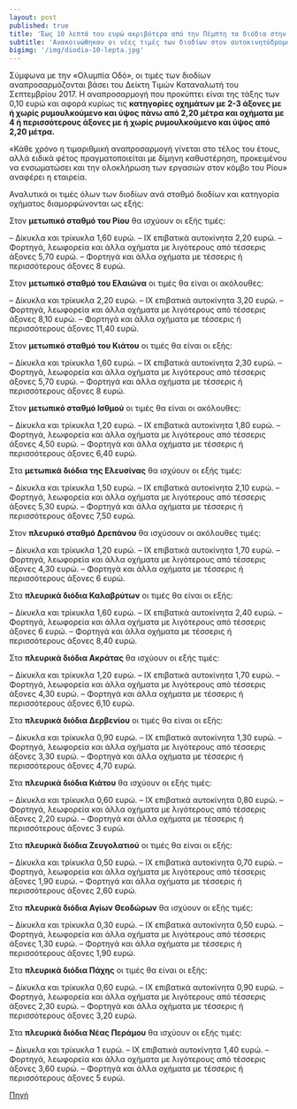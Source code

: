 ```yaml
---
layout: post
published: true
title: 'Έως 10 λεπτά του ευρώ ακριβότερα από την Πέμπτη τα διόδια στην Ολυμπία Οδό'
subtitle: 'Ανακοινώθηκαν οι νέες τιμές των διοδίων στον αυτοκινητόδρομο Αθηνών-Πατρών από την «Ολυμπία Οδό», οι οποίες θα ισχύσουν από τα μεσάνυχτα της Τετάρτης 7 Μαρτίου προς Πέμπτη 8 Μαρτίου 2018. Από τον τιμοκατάλογο προκύπτει μία αύξηση 10 λεπτών που αφορά τα «βαριά» οχήματα.'
bigimg: '/img/diodia-10-lepta.jpg'	
---
```

Σύμφωνα με την «Ολυμπία Οδό», οι τιμές των διοδίων αναπροσαρμόζονται βάσει του Δείκτη Τιμών Καταναλωτή του Σεπτεμβρίου 2017. Η αναπροσαρμογή που προκύπτει είναι της τάξης των 0,10 ευρώ και αφορά κυρίως τις **κατηγορίες οχημάτων με 2-3 άξονες με ή χωρίς ρυμουλκούμενο και ύψος πάνω από 2,20 μέτρα και οχήματα με 4 ή περισσότερους άξονες με ή χωρίς ρυμουλκούμενο και ύψος από 2,20 μέτρα.**

«Κάθε χρόνο η τιμαριθμική αναπροσαρμογή γίνεται στο τέλος του έτους, αλλά ειδικά φέτος πραγματοποιείται με δίμηνη καθυστέρηση, προκειμένου να ενσωματώσει και την ολοκλήρωση των εργασιών στον κόμβο του Ρίου» αναφέρει η εταιρεία.

Αναλυτικά οι τιμές όλων των διοδίων ανά σταθμό διοδίων και κατηγορία οχήματος διαμορφώνονται ως εξής:

Στον **μετωπικό σταθμό του Ρίου** θα ισχύουν οι εξής τιμές:

– Δίκυκλα και τρίκυκλα 1,60 ευρώ.
– ΙΧ επιβατικά αυτοκίνητα 2,20 ευρώ.
– Φορτηγά, λεωφορεία και άλλα οχήματα με λιγότερους από τέσσερις άξονες 5,70 ευρώ.
– Φορτηγά και άλλα οχήματα με τέσσερις ή περισσότερους άξονες 8 ευρώ.

Στον **μετωπικό σταθμό του Ελαιώνα** οι τιμές θα είναι οι ακόλουθες:

– Δίκυκλα και τρίκυκλα 2,20 ευρώ.
– ΙΧ επιβατικά αυτοκίνητα 3,20 ευρώ.
– Φορτηγά, λεωφορεία και άλλα οχήματα με λιγότερους από τέσσερις άξονες 8,10 ευρώ.
– Φορτηγά και άλλα οχήματα με τέσσερις ή περισσότερους άξονες 11,40 ευρώ.

Στον **μετωπικό σταθμό του Κιάτου** οι τιμές θα είναι οι εξής:

– Δίκυκλα και τρίκυκλα 1,60 ευρώ.
– ΙΧ επιβατικά αυτοκίνητα 2,30 ευρώ.
– Φορτηγά, λεωφορεία και άλλα οχήματα με λιγότερους από τέσσερις άξονες 5,70 ευρώ.
– Φορτηγά και άλλα οχήματα με τέσσερις ή περισσότερους άξονες 8 ευρώ.

Στον **μετωπικό σταθμό Ισθμού** οι τιμές θα είναι οι ακόλουθες:

– Δίκυκλα και τρίκυκλα 1,20 ευρώ.
– ΙΧ επιβατικά αυτοκίνητα 1,80 ευρώ.
– Φορτηγά, λεωφορεία και άλλα οχήματα με λιγότερους από τέσσερις άξονες 4,50 ευρώ.
– Φορτηγά και άλλα οχήματα με τέσσερις ή περισσότερους άξονες 6,40 ευρώ.

Στα **μετωπικά διόδια της Ελευσίνας** θα ισχύουν οι εξής τιμές:

– Δίκυκλα και τρίκυκλα 1,50 ευρώ.
– ΙΧ επιβατικά αυτοκίνητα 2,10 ευρώ.
– Φορτηγά, λεωφορεία και άλλα οχήματα με λιγότερους από τέσσερις άξονες 5,30 ευρώ.
– Φορτηγά και άλλα οχήματα με τέσσερις ή περισσότερους άξονες 7,50 ευρώ.

Στον **πλευρικό σταθμό Δρεπάνου** θα ισχύσουν οι ακόλουθες τιμές:

– Δίκυκλα και τρίκυκλα 1,20 ευρώ.
– ΙΧ επιβατικά αυτοκίνητα 1,70 ευρώ.
– Φορτηγά, λεωφορεία και άλλα οχήματα με λιγότερους από τέσσερις άξονες 4,30 ευρώ.
– Φορτηγά και άλλα οχήματα με τέσσερις ή περισσότερους άξονες 6 ευρώ.

Στα **πλευρικά διόδια Καλαβρύτων** οι τιμές θα είναι οι εξής:

– Δίκυκλα και τρίκυκλα 1,60 ευρώ.
– ΙΧ επιβατικά αυτοκίνητα 2,40 ευρώ.
– Φορτηγά, λεωφορεία και άλλα οχήματα με λιγότερους από τέσσερις άξονες 6 ευρώ.
– Φορτηγά και άλλα οχήματα με τέσσερις ή περισσότερους άξονες 8,40 ευρώ.

Στα **πλευρικά διόδια Ακράτας** θα ισχύουν οι εξής τιμές:

– Δίκυκλα και τρίκυκλα 1,20 ευρώ.
– ΙΧ επιβατικά αυτοκίνητα 1,70 ευρώ.
– Φορτηγά, λεωφορεία και άλλα οχήματα με λιγότερους από τέσσερις άξονες 4,30 ευρώ.
– Φορτηγά και άλλα οχήματα με τέσσερις ή περισσότερους άξονες 6,10 ευρώ.

Στα **πλευρικά διόδια Δερβενίου** οι τιμές θα είναι οι εξής:

– Δίκυκλα και τρίκυκλα 0,90 ευρώ.
– ΙΧ επιβατικά αυτοκίνητα 1,30 ευρώ.
– Φορτηγά, λεωφορεία και άλλα οχήματα με λιγότερους από τέσσερις άξονες 3,30 ευρώ.
– Φορτηγά και άλλα οχήματα με τέσσερις ή περισσότερους άξονες 4,70 ευρώ.

Στα **πλευρικά διόδια Κιάτου** θα ισχύουν οι εξής τιμές:

– Δίκυκλα και τρίκυκλα 0,60 ευρώ.
– ΙΧ επιβατικά αυτοκίνητα 0,80 ευρώ.
– Φορτηγά, λεωφορεία και άλλα οχήματα με λιγότερους από τέσσερις άξονες 2,20 ευρώ.
– Φορτηγά και άλλα οχήματα με τέσσερις ή περισσότερους άξονες 3 ευρώ.

Στα **πλευρικά διόδια Ζευγολατιού** οι τιμές θα είναι οι εξής:

– Δίκυκλα και τρίκυκλα 0,50 ευρώ.
– ΙΧ επιβατικά αυτοκίνητα 0,70 ευρώ.
– Φορτηγά, λεωφορεία και άλλα οχήματα με λιγότερους από τέσσερις άξονες 1,90 ευρώ.
– Φορτηγά και άλλα οχήματα με τέσσερις ή περισσότερους άξονες 2,60 ευρώ.

Στα **πλευρικά διόδια Αγίων Θεοδώρων** θα ισχύουν οι εξής τιμές:

– Δίκυκλα και τρίκυκλα 0,30 ευρώ.
– ΙΧ επιβατικά αυτοκίνητα 0,50 ευρώ.
– Φορτηγά, λεωφορεία και άλλα οχήματα με λιγότερους από τέσσερις άξονες 1,30 ευρώ.
– Φορτηγά και άλλα οχήματα με τέσσερις ή περισσότερους άξονες 1,90 ευρώ.

Στα **πλευρικά διόδια Πάχης** οι τιμές θα είναι οι εξής:

– Δίκυκλα και τρίκυκλα 0,60 ευρώ.
– ΙΧ επιβατικά αυτοκίνητα 0,90 ευρώ.
– Φορτηγά, λεωφορεία και άλλα οχήματα με λιγότερους από τέσσερις άξονες 2,30 ευρώ.
– Φορτηγά και άλλα οχήματα με τέσσερις ή περισσότερους άξονες 3,20 ευρώ.

Στα **πλευρικά διόδια Νέας Περάμου** θα ισχύουν οι εξής τιμές:

– Δίκυκλα και τρίκυκλα 1 ευρώ.
– ΙΧ επιβατικά αυτοκίνητα 1,40 ευρώ.
– Φορτηγά, λεωφορεία και άλλα οχήματα με λιγότερους από τέσσερις άξονες 3,60 ευρώ.
– Φορτηγά και άλλα οχήματα με τέσσερις ή περισσότερους άξονες 5 ευρώ.



[Πηγή](http://www.athina984.gr/2018/03/06/eos-10-lepta-tou-evro-akrivotera-apo-tin-pebti-ta-diodia-stin-olybia-odo/)
